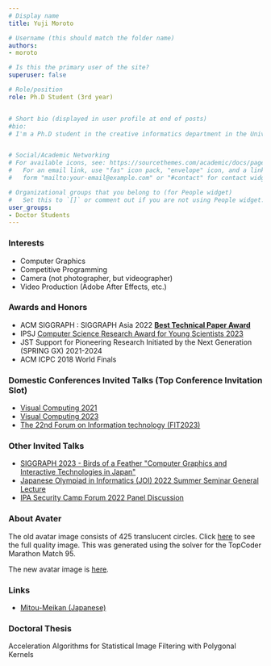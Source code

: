 ```yaml
---
# Display name
title: Yuji Moroto

# Username (this should match the folder name)
authors: 
- moroto

# Is this the primary user of the site?
superuser: false

# Role/position
role: Ph.D Student (3rd year)


# Short bio (displayed in user profile at end of posts)
#bio: 
# I'm a Ph.D student in the creative informatics department in the University of Tokyo


# Social/Academic Networking
# For available icons, see: https://sourcethemes.com/academic/docs/page-builder/#icons
#   For an email link, use "fas" icon pack, "envelope" icon, and a link in the
#   form "mailto:your-email@example.com" or "#contact" for contact widget.

# Organizational groups that you belong to (for People widget)
#   Set this to `[]` or comment out if you are not using People widget.
user_groups:
- Doctor Students
---
```


### Interests
- Computer Graphics
- Competitive Programming
- Camera (not photographer, but videographer)
- Video Production (Adobe After Effects, etc.)


### Awards and Honors
- ACM SIGGRAPH : SIGGRAPH Asia 2022 [**Best Technical Paper Award**](https://sa2022.siggraph.org/en/attend/award-winners/)
- IPSJ [Computer Science Research Award for Young Scientists 2023](https://www.ipsj.or.jp/award/cs-award.html)
- JST Support for Pioneering Research Initiated by the Next Generation (SPRING GX) 2021-2024
- ACM ICPC 2018 World Finals

### Domestic Conferences Invited Talks (Top Conference Invitation Slot)
- [Visual Computing 2021](https://cgvi.jp/vc2021/program/oral/#intl_paper_02)
- [Visual Computing 2023](https://visualcomputing.jp/vc2023/program/oral/#siggraph_paper_02)
- [The 22nd Forum on Information technology (FIT2023)](https://onsite.gakkai-web.net/fit2023/abstract/data/html/event/event_TCS6-1.html)

### Other Invited Talks
- [SIGGRAPH 2023 - Birds of a Feather "Computer Graphics and Interactive Technologies in Japan"](https://s2023.siggraph.org/presentation/?id=villip_121&sess=sess438)
- [Japanese Olympiad in Informatics (JOI) 2022 Summer Seminar General Lecture](https://www2.ioi-jp.org/seminar/2022/summer-semi.html)
- [IPA Security Camp Forum 2022 Panel Discussion](https://www.ipa.go.jp/jinzai/security-camp/2021/forum2022.html)


### About Avater
The old avatar image consists of 425 translucent circles.
Click [here](./avatar_circle.jpg) to see the full quality image.
This was generated using the solver for the TopCoder Marathon Match 95.

The new avatar image is [here](./avatar.jpg).

### Links
- [Mitou-Meikan (Japanese)](https://scrapbox.io/mitou-meikan/%E8%AB%B8%E6%88%B8_%E9%9B%84%E6%B2%BB)

### Doctoral Thesis
Acceleration Algorithms for Statistical Image Filtering with Polygonal Kernels